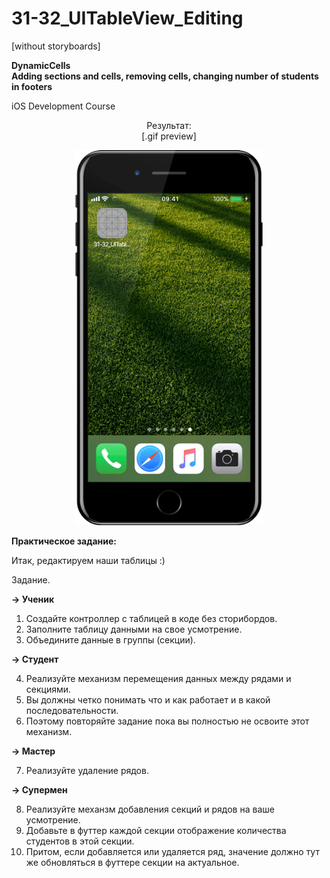 # 31-32_UITableView_Editing

[without storyboards]

<b>DynamicCells</b>
<br>
<b>Adding sections and cells, removing cells, changing number of students in footers</b>

iOS Development Course

<p align="center">
Результат:
</br>
[.gif preview]
</p>

<p align="center">
  <img src="https://github.com/arivvelluck/31-32_UITableView_Editing/blob/master/resources/31-32_UITableViewEditing_preview.gif" width="300"/>
</p>

<b>Практическое задание:</b>

Итак, редактируем наши таблицы :)

Задание.

<b>→ Ученик</b>

1. Создайте контроллер с таблицей в коде без сторибордов.
2. Заполните таблицу данными на свое усмотрение.
3. Объедините данные в группы (секции).

<b>→ Студент</b>

4. Реализуйте механизм перемещения данных между рядами и секциями.
5. Вы должны четко понимать что и как работает и в какой последовательности.
6. Поэтому повторяйте задание пока вы полностью не освоите этот механизм.

<b>→ Мастер</b>

7. Реализуйте удаление рядов.

<b>→ Супермен</b>

8. Реализуйте механзм добавления секций и рядов на ваше усмотрение.
9. Добавьте в футтер каждой секции отображение количества студентов в этой секции.
10. Притом, если добавляется или удаляется ряд, значение должно тут же обновляться в футтере секции на актуальное.
